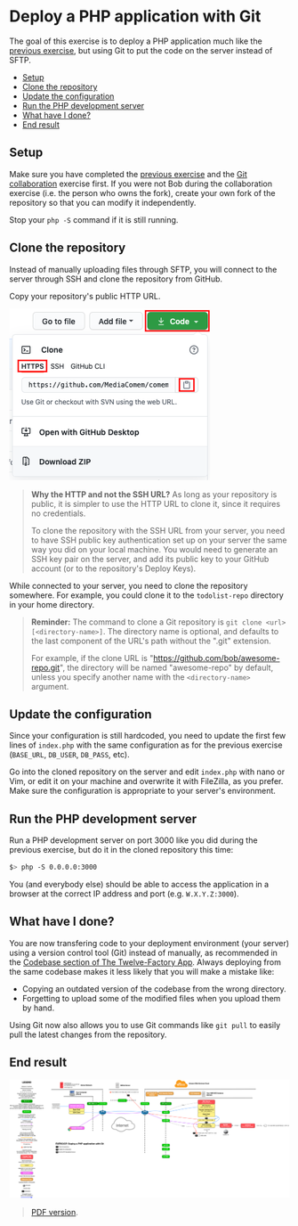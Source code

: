 # Deploy a PHP application with Git

The goal of this exercise is to deploy a PHP application much like the [previous
exercise](sftp-deployment.md), but using Git to put the code on the server
instead of SFTP.

<!-- START doctoc generated TOC please keep comment here to allow auto update -->
<!-- DON'T EDIT THIS SECTION, INSTEAD RE-RUN doctoc TO UPDATE -->


- [Setup](#setup)
- [Clone the repository](#clone-the-repository)
- [Update the configuration](#update-the-configuration)
- [Run the PHP development server](#run-the-php-development-server)
- [What have I done?](#what-have-i-done)
- [End result](#end-result)

<!-- END doctoc generated TOC please keep comment here to allow auto update -->




## Setup

Make sure you have completed the [previous exercise](sftp-deployment.md) and the
[Git
collaboration](https://github.com/MediaComem/comem-archidep-php-todo-exercise)
exercise first. If you were not Bob during the collaboration exercise (i.e. the
person who owns the fork), create your own fork of the repository so that you
can modify it independently.

Stop your `php -S` command if it is still running.





## Clone the repository

Instead of manually uploading files through SFTP, you will connect to the server
through SSH and clone the repository from GitHub.

Copy your repository's public HTTP URL.

![HTTP Clone URL](../images/github-http-clone-url.png)

> **Why the HTTP and not the SSH URL?** As long as your repository is public, it
> is simpler to use the HTTP URL to clone it, since it requires no credentials.
>
> To clone the repository with the SSH URL from your server, you need to have
> SSH public key authentication set up on your server the same way you did on
> your local machine. You would need to generate an SSH key pair on the server,
> and add its public key to your GitHub account (or to the repository's Deploy
> Keys).

While connected to your server, you need to clone the repository somewhere. For
example, you could clone it to the `todolist-repo` directory in your home
directory.

> **Reminder:** The command to clone a Git repository is `git clone <url>
> [<directory-name>]`. The directory name is optional, and defaults to the last
> component of the URL's path without the ".git" extension.
>
> For example, if the clone URL is "https://github.com/bob/awesome-repo.git",
> the directory will be named "awesome-repo" by default, unless you specify
> another name with the `<directory-name>` argument.





## Update the configuration

Since your configuration is still hardcoded, you need to update the first few
lines of `index.php` with the same configuration as for the previous exercise
(`BASE_URL`, `DB_USER`, `DB_PASS`, etc).

Go into the cloned repository on the server and edit `index.php` with nano or
Vim, or edit it on your machine and overwrite it with FileZilla, as you prefer.
Make sure the configuration is appropriate to your server's environment.




## Run the PHP development server

Run a PHP development server on port 3000 like you did during the previous
exercise, but do it in the cloned repository this time:

```bash
$> php -S 0.0.0.0:3000
```

You (and everybody else) should be able to access the application in a browser
at the correct IP address and port (e.g. `W.X.Y.Z:3000`).





## What have I done?

You are now transfering code to your deployment environment (your server) using
a version control tool (Git) instead of manually, as recommended in the
[Codebase section of The Twelve-Factory App](https://12factor.net/codebase).
Always deploying from the same codebase makes it less likely that you will make
a mistake like:

* Copying an outdated version of the codebase from the wrong directory.
* Forgetting to upload some of the modified files when you upload them by hand.

Using Git now also allows you to use Git commands like `git pull` to easily pull
the latest changes from the repository.





## End result

![Diagram](git-clone-deployment.png)

> [PDF version](git-clone-deployment.pdf).





[php-todolist]: https://github.com/MediaComem/comem-archidep-php-todo-exercise
